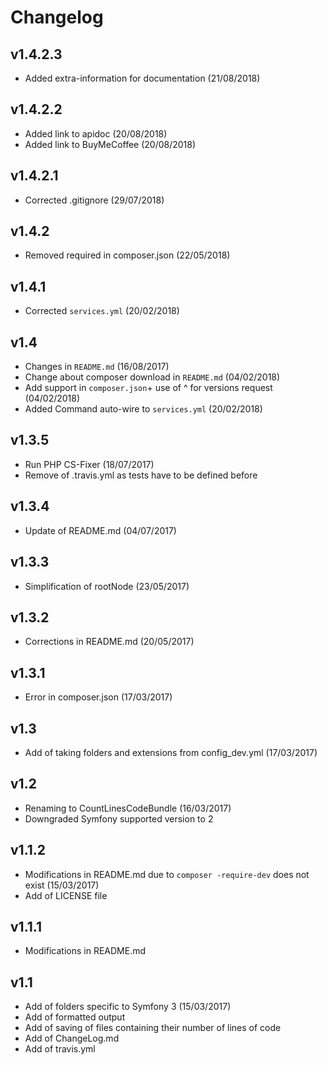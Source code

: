 # Changelog

v1.4.2.3
--------
- Added extra-information for documentation (21/08/2018)

v1.4.2.2
--------
- Added link to apidoc (20/08/2018)
- Added link to BuyMeCoffee (20/08/2018)

v1.4.2.1
--------
- Corrected .gitignore (29/07/2018)

v1.4.2
------
- Removed required in composer.json (22/05/2018)

v1.4.1
------
- Corrected `services.yml` (20/02/2018)

v1.4
----
- Changes in `README.md` (16/08/2017)
- Change about composer download in `README.md` (04/02/2018)
- Add support in `composer.json`+ use of ^ for versions request (04/02/2018)
- Added Command auto-wire to `services.yml` (20/02/2018)

v1.3.5
------
- Run PHP CS-Fixer (18/07/2017)
- Remove of .travis.yml as tests have to be defined before

v1.3.4
------
- Update of README.md (04/07/2017)

v1.3.3
------
- Simplification of rootNode (23/05/2017)

v1.3.2
------
- Corrections in README.md (20/05/2017)

v1.3.1
------
- Error in composer.json (17/03/2017)

v1.3
------
- Add of taking folders and extensions from config_dev.yml (17/03/2017)

v1.2
----
- Renaming to CountLinesCodeBundle (16/03/2017)
- Downgraded Symfony supported version to 2

v1.1.2
------
- Modifications in README.md due to `composer -require-dev` does not exist (15/03/2017)
- Add of LICENSE file

v1.1.1
------
- Modifications in README.md

v1.1
----
- Add of folders specific to Symfony 3 (15/03/2017)
- Add of formatted output
- Add of saving of files containing their number of lines of code
- Add of ChangeLog.md
- Add of travis.yml
